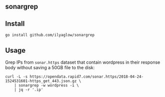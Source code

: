 sonargrep
---------

## Install

```
go install github.com/ilyaglow/sonargrep
```

## Usage

Grep IPs from `sonar.https` dataset that contain wordpress in their response
body without saving a 50GB file to the disk:
```
curl -L -s https://opendata.rapid7.com/sonar.https/2018-04-24-1524531601-https_get_443.json.gz \
    | sonargrep -w wordpress -i \
    | jq -r '.ip'
```
